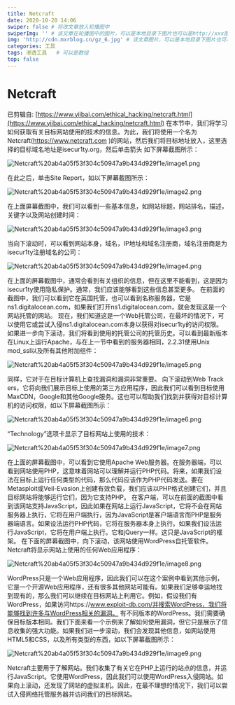 ```yaml
---
title: Netcraft
date: 2020-10-20 14:06
swiper: false # 将改文章放入轮播图中
swiperImg: '' # 该文章在轮播图中的图片，可以是本地目录下图片也可以是http://xxx图片
img: 'http://cdn.mxrblog.cn/gz_6.jpg' # 该文章图片，可以是本地目录下图片也可以是http://xxx图片
categories: 工具
tags: 渗透工具   # 可以是数组
top: false
---
```




# Netcraft



已剪辑自: [https://www.yiibai.com/ethical_hacking/netcraft.html](https://www.yiibai.com/ethical_hacking/netcraft.html) 在本节中，我们将学习如何获取有关目标网站使用的技术的信息。为此，我们将使用一个名为Netcraft(https://www.netcraft.com )的网站，然后我们将目标地址放入，这里选择的目标域名地址是isecur1ty.org，然后单击箭头 如下屏幕截图所示：

![Netcraft%20ab4a05f53f304c50947a9b434d929f1e/image1.png](http://cdn.mxrblog.cn/image1.png)

在此之后，单击Site Report，如以下屏幕截图所示：

![Netcraft%20ab4a05f53f304c50947a9b434d929f1e/image2.png](http://cdn.mxrblog.cn/image2.png)

在上面屏幕截图中，我们可以看到一些基本信息，如网站标题，网站排名，描述，关键字以及网站创建时间：

![Netcraft%20ab4a05f53f304c50947a9b434d929f1e/image3.png](http://cdn.mxrblog.cn/image3.png)

当向下滚动时，可以看到网站本身，域名，IP地址和域名注册商，域名注册商是为isecur1ty注册域名的公司：

![Netcraft%20ab4a05f53f304c50947a9b434d929f1e/image4.png](http://cdn.mxrblog.cn/image4.png)

在上面的屏幕截图中，通常会看到有关组织的信息，但在这里不能看到，这是因为isecur1ty使用隐私保护。通常，我们应该能够看到这些信息甚至更多。 在前面的截图中，我们可以看到它在英国托管，也可以看到名称服务器，它是ns1.digitalocean.com，如果我们打开ns1.digitalocean.com，就会发现这是一个网站托管的网站。 现在，我们知道这是一个Web托管公司，在最坏的情况下，可以使用它或尝试入侵ns1.digitalocean.com本身以获得对isecur1ty的访问权限。 如果进一步向下滚动，我们将看到使用的托管公司的托管历史。可以看到最新版本在Linux上运行Apache，与在上一节中看到的服务器相同，2.2.31使用Unix mod_ssl以及所有其他附加组件：

![Netcraft%20ab4a05f53f304c50947a9b434d929f1e/image5.png](http://cdn.mxrblog.cn/image5.png)

同样，它对于在目标计算机上查找漏洞和漏洞非常重要。 向下滚动到Web Track ers，它将向我们展示目标上使用的第三方应用程序，因此我们可以看到目标使用MaxCDN，Google和其他Google服务。这也可以帮助我们找到并获得对目标计算机的访问权限，如以下屏幕截图所示：

![Netcraft%20ab4a05f53f304c50947a9b434d929f1e/image6.png](http://cdn.mxrblog.cn/image6.png)

“Technology”选项卡显示了目标网站上使用的技术：

![Netcraft%20ab4a05f53f304c50947a9b434d929f1e/image7.png](http://cdn.mxrblog.cn/image7.png)

在上面的屏幕截图中，可以看到它使用Apache Web服务器。在服务器端，可以看到网站使用PHP，这意味着网站可以理解并运行PHP代码。将来，如果我们设法在目标上运行任何类型的代码，那么代码应该作为PHP代码发送。要在Metasploit或Veil-Evasion上创建有效负载，我们应该以PHP格式创建它们，并且目标网站将能够运行它们，因为它支持PHP。 在客户端，可以在前面的截图中看到该网站支持JavaScript，因此如果在网站上运行JavaScript，它将不会在网站服务器上执行，它将在用户端执行，因为JavaScript是客户端语言而PHP是服务器端语言。如果设法运行PHP代码，它将在服务器本身上执行。如果我们设法运行JavaScript，它将在用户端上执行。它和jQuery一样。这只是JavaScript的框架。 在下面的屏幕截图中，向下滚动，该网站使用WordPress自托管软件。Netcraft将显示网站上使用的任何Web应用程序：

![Netcraft%20ab4a05f53f304c50947a9b434d929f1e/image8.png](http://cdn.mxrblog.cn/image8.png)

WordPress只是一个Web应用程序，因此我们可以在这个案例中看到其他示例，它是一个开源Web应用程序，还有很多其他网站可能有。如果我们足够幸运地找到现有的，那么我们可以继续在目标网站上利用它。例如，假设我们有WordPress，如果访问https://www.exploit-db.com/并搜索WordPress，我们将能够找到许多与WordPress相关的漏洞。 有不同版本的WordPress。我们需要确保目标版本相同。我们下面来看一个示例来了解如何使用漏洞，但它只是展示了信息收集的强大功能。如果我们进一步滚动，我们会发现其他信息，如网站使用HTML5和CSS，以及所有类型的东西，如以下屏幕截图所示：

![Netcraft%20ab4a05f53f304c50947a9b434d929f1e/image9.png](http://cdn.mxrblog.cn/image9.png)

Netcraft主要用于了解网站。我们收集了有关它在PHP上运行的站点的信息，并运行JavaScript。它使用WordPress，因此我们可以使用WordPress入侵网站。如果向上滚动，还发现了网站的虚拟主机。因此，在最不理想的情况下，我们可以尝试入侵网络托管服务器并访问我们的目标网站。